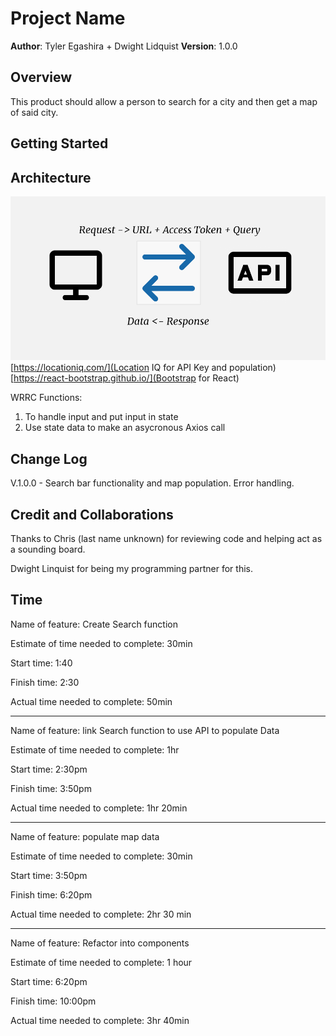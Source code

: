 # Project Name

**Author**: Tyler Egashira + Dwight Lidquist
**Version**: 1.0.0

## Overview

This product should allow a person to search for a city and then get a map of said city. 

## Getting Started
<!-- What are the steps that a user must take in order to build this app on their own machine and get it running? -->

## Architecture
<!-- Provide a detailed description of the application design. What technologies (languages, libraries, etc) you're using, and any other relevant design information. -->
![WRRC](./public/assets/WRRC.png)
[https://locationiq.com/](Location IQ for API Key and population)
[https://react-bootstrap.github.io/](Bootstrap for React)



WRRC Functions:

1. To handle input and put input in state
2. Use state data to make an asycronous Axios call



## Change Log
 
 V.1.0.0 - Search bar functionality and map population. Error handling. 

## Credit and Collaborations

Thanks to Chris (last name unknown) for reviewing code and helping act as a sounding board.

Dwight Linquist for being my programming partner for this.


## Time

Name of feature: Create Search function

Estimate of time needed to complete: 30min

Start time: 1:40

Finish time: 2:30

Actual time needed to complete: 50min

---

Name of feature: link Search function to use API to populate Data

Estimate of time needed to complete: 1hr

Start time: 2:30pm

Finish time: 3:50pm

Actual time needed to complete: 1hr 20min

---

Name of feature: populate map data

Estimate of time needed to complete: 30min

Start time: 3:50pm

Finish time: 6:20pm

Actual time needed to complete: 2hr 30 min

---

Name of feature: Refactor into components

Estimate of time needed to complete: 1 hour

Start time: 6:20pm

Finish time: 10:00pm

Actual time needed to complete: 3hr 40min